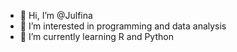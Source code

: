 - 👋 Hi, I’m @Julfina
- 👀 I’m interested in  programming and data analysis
- 🌱 I’m currently learning  R and Python
<!---
Julfina/Julfina is a ✨ special ✨ repository because its `README.md` (this file) appears on your GitHub profile.
You can click the Preview link to take a look at your changes.
--->
